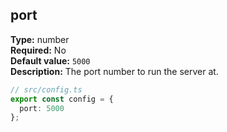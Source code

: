 ## port

**Type:** number  
**Required:** No  
**Default value:** `5000`  
**Description:** The port number to run the server at.

```ts
// src/config.ts
export const config = {
  port: 5000
};
```
